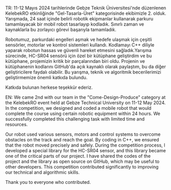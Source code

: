 TR: 11-12 Mayıs 2024 tarihlerinde Gebze Teknik Üniversitesi'nde düzenlenen KelebekRO etkinliğinde "Gel-Tasarla-Üret" kategorisinde ekibimizle 2. olduk. Yarışmada, 24 saat içinde belirli robotik ekipmanlar kullanarak parkuru tamamlayacak bir mobil robot tasarlayıp kodladık. Sınırlı zaman ve kaynaklarla bu zorlayıcı görevi başarıyla tamamladık.

Robotumuz, parkurdaki engelleri aşmak ve hedefe ulaşmak için çeşitli sensörler, motorlar ve kontrol sistemleri kullandı. Kodlamayı C++ diliyle yaparak robotun hassas ve güvenli hareket etmesini sağladık.Yarışma sürecinde, HC-SR04 sensörü için özel bir kütüphane geliştirdim ve bu kütüphane, projemizin kritik bir parçalarından biri oldu. Projenin ve kütüphanenin kodlarını GitHub'da açık kaynaklı olarak paylaştım, bu da diğer geliştiricilere faydalı olabilir. Bu yarışma, teknik ve algoritmik becerilerimizi geliştirmemize önemli katkıda bulundu.

Katkıda bulunan herkese teşekkür ederiz.

EN: We came 2nd with our team in the "Come-Design-Produce" category at the KelebekRO event held at Gebze Technical University on 11-12 May 2024. In the competition, we designed and coded a mobile robot that would complete the course using certain robotic equipment within 24 hours. We successfully completed this challenging task with limited time and resources.

Our robot used various sensors, motors and control systems to overcome obstacles on the track and reach the goal. By coding in C++, we ensured that the robot moved precisely and safely. During the competition process, I developed a special library for the HC-SR04 sensor, and this library became one of the critical parts of our project. I have shared the codes of the project and the library as open source on GitHub, which may be useful to other developers. This competition contributed significantly to improving our technical and algorithmic skills.

Thank you to everyone who contributed.
